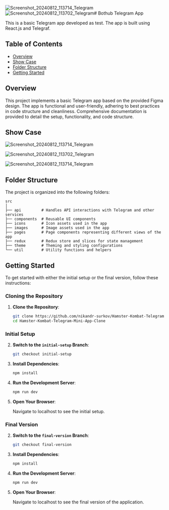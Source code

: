 ![Screenshot_20240812_113714_Telegram](https://github.com/user-attachments/assets/ab62374b-b7e4-4c03-86d5-660009de7d1d)![Screenshot_20240812_113702_Telegram](https://github.com/user-attachments/assets/1cc952d5-b555-4500-a6b1-c074b14089d1)# Bothub Telegram App

This is a basic Telegram app developed as test. The app is built using React.js and Telegraf.

## Table of Contents

- [Overview](#overview)
- [Show Case](#showcase)
- [Folder Structure](#folder-structure)
- [Getting Started](#gettingstarted)

## Overview

This project implements a basic Telegram app based on the provided Figma design. The app is functional and user-friendly, adhering to best practices in code structure and cleanliness. Comprehensive documentation is provided to detail the setup, functionality, and code structure.

## Show Case

![Screenshot_20240812_113714_Telegram](https://github.com/user-attachments/assets/e88778c7-4b9b-4ced-89d0-3088113aeafc)

![Screenshot_20240812_113702_Telegram](https://github.com/user-attachments/assets/49cf8799-620f-4357-8f0e-09196cddeeda)

![Screenshot_20240812_113714_Telegram](https://github.com/user-attachments/assets/6b36160c-68ac-4a74-b68b-9cca0d4f3622)


## Folder Structure

The project is organized into the following folders:

```plaintext
src
│
├── api         # Handles API interactions with Telegram and other services
├── components  # Reusable UI components
├── icons       # Icon assets used in the app
├── images      # Image assets used in the app
├── pages       # Page components representing different views of the app
├── redux       # Redux store and slices for state management
├── theme       # Theming and styling configurations
└── util        # Utility functions and helpers
```

## Getting Started

To get started with either the initial setup or the final version, follow these instructions:

### Cloning the Repository

1. **Clone the Repository**:

    ```bash
    git clone https://github.com/nikandr-surkov/Hamster-Kombat-Telegram-Mini-App-Clone.git
    cd Hamster-Kombat-Telegram-Mini-App-Clone
    ```

### Initial Setup

2. **Switch to the `initial-setup` Branch**:

    ```bash
    git checkout initial-setup
    ```

3. **Install Dependencies**:

    ```bash
    npm install
    ```

4. **Run the Development Server**:

    ```bash
    npm run dev
    ```

5. **Open Your Browser**:

    Navigate to localhost to see the initial setup.

### Final Version

2. **Switch to the `final-version` Branch**:

    ```bash
    git checkout final-version
    ```

3. **Install Dependencies**:

    ```bash
    npm install
    ```

4. **Run the Development Server**:

    ```bash
    npm run dev
    ```

5. **Open Your Browser**:

    Navigate to localhost to see the final version of the application.


